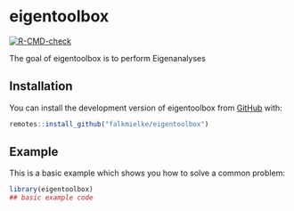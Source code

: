 
# eigentoolbox

<!-- badges: start -->
  [![R-CMD-check](https://github.com/falkmielke/eigentoolbox/actions/workflows/R-CMD-check.yaml/badge.svg)](https://github.com/falkmielke/eigentoolbox/actions/workflows/R-CMD-check.yaml)
<!-- badges: end -->

The goal of eigentoolbox is to perform Eigenanalyses

## Installation

You can install the development version of eigentoolbox from [GitHub](https://github.com/) with:

``` r
remotes::install_github("falkmielke/eigentoolbox")
```

## Example

This is a basic example which shows you how to solve a common problem:

``` r
library(eigentoolbox)
## basic example code
```


